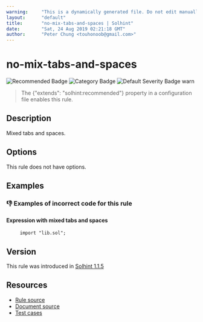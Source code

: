 ```yaml
---
warning:     "This is a dynamically generated file. Do not edit manually."
layout:      "default"
title:       "no-mix-tabs-and-spaces | Solhint"
date:        "Sat, 24 Aug 2019 02:21:18 GMT"
author:      "Peter Chung <touhonoob@gmail.com>"
---
```


# no-mix-tabs-and-spaces
![Recommended Badge](https://img.shields.io/badge/-Recommended-brightgreen)
![Category Badge](https://img.shields.io/badge/-Style%20Guide%20Rules-informational)
![Default Severity Badge warn](https://img.shields.io/badge/Default%20Severity-warn-yellow)
> The {"extends": "solhint:recommended"} property in a configuration file enables this rule.


## Description
Mixed tabs and spaces.

## Options
This rule does not have options.

## Examples
### 👎 Examples of **incorrect** code for this rule

#### Expression with mixed tabs and spaces

```solidity
 	 import "lib.sol";
```

## Version
This rule was introduced in [Solhint 1.1.5](https://github.com/protofire/solhint/tree/v1.1.5)

## Resources
- [Rule source](https://github.com/protofire/solhint/tree/master/lib/rules/align/no-mix-tabs-and-spaces.js)
- [Document source](https://github.com/protofire/solhint/tree/master/docs/rules/align/no-mix-tabs-and-spaces.md)
- [Test cases](https://github.com/protofire/solhint/tree/master/test/rules/align/no-mix-tabs-and-spaces.js)
